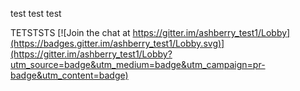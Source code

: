 test test test

TETSTSTS
[![Join the chat at https://gitter.im/ashberry_test1/Lobby](https://badges.gitter.im/ashberry_test1/Lobby.svg)](https://gitter.im/ashberry_test1/Lobby?utm_source=badge&utm_medium=badge&utm_campaign=pr-badge&utm_content=badge)
